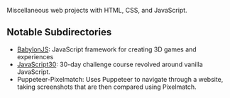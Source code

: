 Miscellaneous web projects with HTML, CSS, and JavaScript.

## Notable Subdirectories

* [BabylonJS](https://www.babylonjs.com/): JavaScript framework for creating 3D
games and experiences
* [JavaScript30](https://javascript30.com/): 30-day challenge course revolved
around vanilla JavaScript.
* Puppeteer-Pixelmatch: Uses Puppeteer to navigate through a website, taking
screenshots that are then compared using Pixelmatch.
